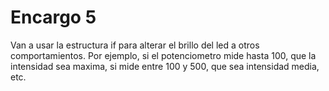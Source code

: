 # Encargo 5

Van a usar la estructura if para alterar el brillo del led a otros comportamientos. Por ejemplo, si el potenciometro mide hasta 100, que la intensidad sea maxima, si mide entre 100 y 500, que sea intensidad media, etc.

